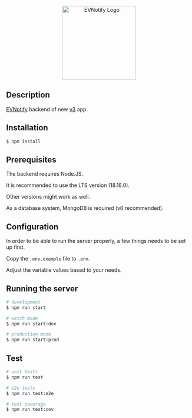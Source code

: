 <p align="center">
  <a href="http://evnotify.com/" target="blank"><img src="https://play-lh.googleusercontent.com/WWiksoDe8DSu6G_tGsEQyoeM7HMVFUGBjmkHILEqEUQ7T0OvwHQR11I3so7aNRAgRw=w240-h480" width="200" alt="EVNotify Logo" /></a>
</p>

## Description

[EVNotify](https://evnotify.com) backend of new [v3](https://github.com/EVNotify/v3) app.

## Installation

```bash
$ npm install
```

## Prerequisites

The backend requires Node.JS.

It is recommended to use the LTS version (18.16.0).

Other versions might work as well.

As a database system, MongoDB is required (v6 recommended).

## Configuration

In order to be able to run the server properly,
a few things needs to be set up first.

Copy the `.env.example` file to `.env`.

Adjust the variable values based to your needs.


## Running the server

```bash
# development
$ npm run start

# watch mode
$ npm run start:dev

# production mode
$ npm run start:prod
```

## Test

```bash
# unit tests
$ npm run test

# e2e tests
$ npm run test:e2e

# test coverage
$ npm run test:cov
```
